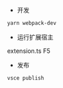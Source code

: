 <!--
 * @Description:
 * @Author: wind-lc
 * @version: 1.0
 * @Date: 2022-06-23 15:22:57
 * @LastEditTime: 2022-06-24 14:50:57
 * @FilePath: \proxy\src\README.md
-->

- 开发

```sh
yarn webpack-dev
```

- 运行扩展宿主

extension.ts F5

- 发布

```sh
vsce publish
```
